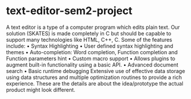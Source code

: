 # text-editor-sem2-project
A text editor is a type of a computer program which edits plain text. Our solution (SKATES) is made completely in C but should be capable to support many technologies like HTML, C++, C. Some of the features include: • Syntax Highlighting • User defined syntax highlighting and themes • Auto-completion: Word completion, Function completion and Function parameters hint • Custom macro support • Allows plugins to augment built-in functionality using a basic API. • Advanced document search • Basic runtime debugging Extensive use of effective data storage using data structures and multiple optimization routines to provide a rich experience. These are the details are about the idea/prototype the actual product might look different.
